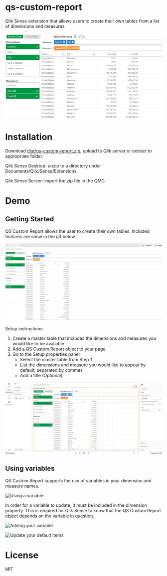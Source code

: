 # qs-custom-report
Qlik Sense extension that allows users to create their own tables from a list of dimensions and measures

![Thumb](https://github.com/cjbraley/qs-custom-report/blob/master/demo/thumb.jpg)

# Installation

Download [dist/qs-custom-report.zip](https://github.com/cjbraley/qs-custom-report/raw/master/dist/qs-custom-report.zip), upload to Qlik server or extract to appropriate folder.

Qlik Sense Desktop: unzip to a directory under Documents/Qlik/Sense/Extensions.

Qlik Sense Server: import the zip file in the QMC.

# Demo

## Getting Started

QS Custom Report allows the user to create their own tables. Included features are show in the gif below.

![List](https://github.com/cjbraley/qs-custom-report/blob/master/demo/demo.gif)

Setup instructions:
1. Create a master table that includes the dimensions and measures you would like to be available
2. Add a QS Custom Report object to your page
3. Go to the Setup properties panel
    * Select the master table from Step 1
    * List the dimensions and measure you would like to appear by default, separated by commas
    * Add a title (Optional)

![Basic config](https://github.com/cjbraley/qs-custom-report/blob/master/demo/demo_config.jpg)

## Using variables

QS Custom Report supports the use of variables in your dimension and measure names.

![Using a variable](https://github.com/cjbraley/qs-custom-report/blob/master/demo/demo_variable.jpg)

In order for a variable to update, it must be included in the dimension property. This is required for Qlik Sense to know that the QS Custom Report object depends on the variable in question.

![Adding your variable](https://github.com/cjbraley/qs-custom-report/blob/master/demo/demo_variable_config_dimensions.gif)

![Update your default items](https://github.com/cjbraley/qs-custom-report/blob/master/demo/demo_variable_config_setup.gif)

# License
MIT
